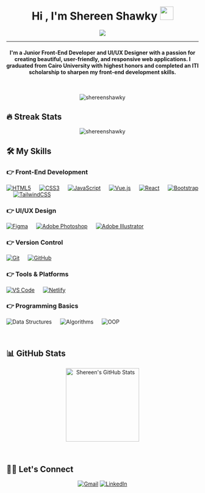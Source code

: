 <h1 align="center">Hi , I'm Shereen Shawky <img src="https://media.giphy.com/media/hvRJCLFzcasrR4ia7z/giphy.gif" width="35"></h1> 

<p align="center">
  <a href="https://github.com/DenverCoder1/readme-typing-svg">
    <img src="https://readme-typing-svg.herokuapp.com?lines=Junior+Frontend+Developer;UI/UX+Designer;&center=true&width=500&height=50&color=F06292">
  </a>
</p>

<hr/>

<h4 align="center">
  I'm a Junior Front-End Developer and UI/UX Designer with a passion for creating beautiful, user-friendly, and responsive web applications. I graduated from Cairo University with highest honors and completed an ITI scholarship to sharpen my front-end development skills.
</h4>

<br/>

<p align="center">
  <img src="https://komarev.com/ghpvc/?username=shereenshawky&label=Profile%20views&color=0e75b6&style=plastic" alt="shereenshawky" />
</p>

## 🔥 Streak Stats
<p align="center">
  <img src="https://github-readme-streak-stats.herokuapp.com/?user=shereen-shawky&theme=algolia" alt="shereenshawky" />
</p>

## 🛠️ My Skills

### 👉 Front-End Development
<p align="left">
  <a href="https://www.w3.org/html/"><img alt="HTML5" src="https://img.shields.io/badge/HTML5-E34F26?style=flat&logo=html5&logoColor=white"></a>
  &emsp;
  <a href="https://www.w3schools.com/css/"><img alt="CSS3" src="https://img.shields.io/badge/CSS3-1572B6?style=flat&logo=css3&logoColor=white"></a>
  &emsp;
  <a href="https://developer.mozilla.org/en-US/docs/Web/JavaScript"><img alt="JavaScript" src="https://img.shields.io/badge/JavaScript-F7DF1E?style=flat&logo=javascript&logoColor=black"></a>
  &emsp;
  <a href="https://vuejs.org/"><img alt="Vue.js" src="https://img.shields.io/badge/Vue.js-4FC08D?style=flat&logo=vue.js&logoColor=white"></a>
  &emsp;
  <a href="https://reactjs.org/"><img alt="React" src="https://img.shields.io/badge/React-61DAFB?style=flat&logo=react&logoColor=black"></a>
  &emsp;
  <a href="https://getbootstrap.com/"><img alt="Bootstrap" src="https://img.shields.io/badge/Bootstrap-563D7C?style=flat&logo=bootstrap&logoColor=white"></a>
  &emsp;
  <a href="https://tailwindcss.com/"><img alt="TailwindCSS" src="https://img.shields.io/badge/TailwindCSS-38B2AC?style=flat&logo=tailwind-css&logoColor=white"></a>
</p>

### 👉 UI/UX Design
<p align="left">
  <a href="https://www.figma.com/"><img alt="Figma" src="https://img.shields.io/badge/Figma-F24E1E?style=flat&logo=figma&logoColor=white"></a>
  &emsp;
  <a href="https://www.adobe.com/products/photoshop.html"><img alt="Adobe Photoshop" src="https://img.shields.io/badge/Adobe%20Photoshop-31A8FF?style=flat&logo=adobephotoshop&logoColor=white"></a>
  &emsp;
  <a href="https://www.adobe.com/products/illustrator.html"><img alt="Adobe Illustrator" src="https://img.shields.io/badge/Adobe%20Illustrator-FF9A00?style=flat&logo=adobeillustrator&logoColor=white"></a>
</p>


### 👉 Version Control
<p align="left">
  <a href="https://git-scm.com/"><img alt="Git" src="https://img.shields.io/badge/Git-F05032?style=flat&logo=git&logoColor=white"></a>
  &emsp;
  <a href="https://github.com/"><img alt="GitHub" src="https://img.shields.io/badge/GitHub-181717?style=flat&logo=github&logoColor=white"></a>
</p>

### 👉 Tools & Platforms
<p align="left">
  <a href="https://code.visualstudio.com/"><img alt="VS Code" src="https://img.shields.io/badge/VSCode-007ACC?style=flat&logo=visual-studio-code&logoColor=white"></a>
  &emsp;
  <a href="https://www.netlify.com/"><img alt="Netlify" src="https://img.shields.io/badge/Netlify-00C7B7?style=flat&logo=netlify&logoColor=white"></a>
  &emsp;
</p>

### 👉 Programming Basics
<p align="left">
  <img alt="Data Structures" src="https://img.shields.io/badge/Data%20Structures-0088CC?style=flat&logo=codeforces&logoColor=white">
  &emsp;
  <img alt="Algorithms" src="https://img.shields.io/badge/Algorithms-FCC624?style=flat&logo=leetcode&logoColor=black">
  &emsp;
  <img alt="OOP" src="https://img.shields.io/badge/OOP-007ACC?style=flat&logo=abstract&logoColor=white">
</p>

<br/>

## 📊 GitHub Stats

<p align="center">
  <img alt="Shereen's GitHub Stats" src="https://github-readme-stats.vercel.app/api?username=shereen-shawky&show_icons=true&count_private=true&theme=algolia" height="192px"/>
</p>

<br/>

## 🙋‍♀️ Let's Connect

<p align="center">
  <a href="mailto:shereenshawky2001@gmail.com"><img src="https://img.icons8.com/bubbles/50/000000/gmail.png" alt="Gmail"/></a>
  <a href="https://www.linkedin.com/in/shereen-shawky"><img src="https://img.icons8.com/bubbles/50/000000/linkedin.png" alt="LinkedIn"/></a>
</p>
